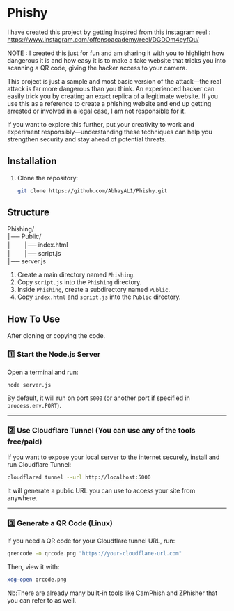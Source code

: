 # Phishy
I have created this project by getting inspired from this instagram reel : https://www.instagram.com/offensoacademy/reel/DGDOm4eyfQu/

NOTE : I created this just for fun and am sharing it with you to highlight how dangerous it is and how easy it is to make a fake website that tricks you into scanning a QR code, giving the hacker access to your camera.

This project is just a sample and most basic version of the attack—the real attack is far more dangerous than you think. An experienced hacker can easily trick you by creating an exact replica of a legitimate website. If you use this as a reference to create a phishing website and end up getting arrested or involved in a legal case, I am not responsible for it.

If you want to explore this further, put your creativity to work and experiment responsibly—understanding these techniques can help you strengthen security and stay ahead of potential threats.
 

## Installation  
1. Clone the repository:  
   ```bash
   git clone https://github.com/AbhayAL1/Phishy.git
   ```
## Structure
Phishing/    
│── Public/  
│  ㅤㅤ│── index.html  
│  ㅤㅤ│── script.js  
│── server.js

1. Create a main directory named `Phishing`.  
2. Copy `script.js` into the `Phishing` directory.  
3. Inside `Phishing`, create a subdirectory named `Public`.  
4. Copy `index.html` and `script.js` into the `Public` directory.
   
## How To Use

After cloning or copying the code.
### 1️⃣ Start the Node.js Server  
Open a terminal and run:
```sh
node server.js
```
By default, it will run on port `5000` (or another port if specified in `process.env.PORT`).

---

### 2️⃣ Use Cloudflare Tunnel (You can use any of the tools free/paid)  
If you want to expose your local server to the internet securely, install and run Cloudflare Tunnel:
```sh
cloudflared tunnel --url http://localhost:5000
```
It will generate a public URL you can use to access your site from anywhere.

---

### 3️⃣ Generate a QR Code (Linux)  
If you need a QR code for your Cloudflare tunnel URL, run:
```sh
qrencode -o qrcode.png "https://your-cloudflare-url.com"
```
Then, view it with:
```sh
xdg-open qrcode.png
```

 Nb:There are already many built-in tools like CamPhish and ZPhisher that you can refer to as well.
